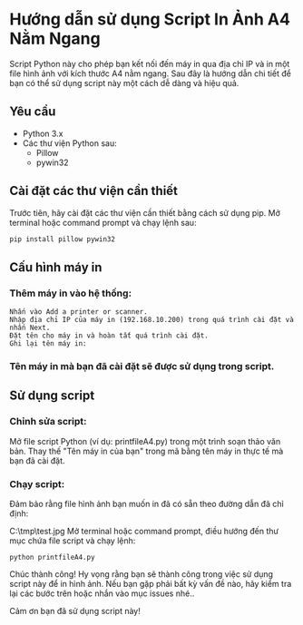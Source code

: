 # Hướng dẫn sử dụng Script In Ảnh A4 Nằm Ngang

Script Python này cho phép bạn kết nối đến máy in qua địa chỉ IP và in một file hình ảnh với kích thước A4 nằm ngang. Sau đây là hướng dẫn chi tiết để bạn có thể sử dụng script này một cách dễ dàng và hiệu quả.

## Yêu cầu

- Python 3.x
- Các thư viện Python sau:
  - Pillow
  - pywin32

## Cài đặt các thư viện cần thiết

Trước tiên, hãy cài đặt các thư viện cần thiết bằng cách sử dụng pip. Mở terminal hoặc command prompt và chạy lệnh sau:

```bash
pip install pillow pywin32
```
## Cấu hình máy in
### Thêm máy in vào hệ thống:

``` Vào Settings > Devices > Printers & scanners trên Windows.
Nhấn vào Add a printer or scanner.
Nhập địa chỉ IP của máy in (192.168.10.200) trong quá trình cài đặt và nhấn Next.
Đặt tên cho máy in và hoàn tất quá trình cài đặt.
Ghi lại tên máy in:
```
### Tên máy in mà bạn đã cài đặt sẽ được sử dụng trong script.
## Sử dụng script
### Chỉnh sửa script:

Mở file script Python (ví dụ: printfileA4.py) trong một trình soạn thảo văn bản.
Thay thế "Tên máy in của bạn" trong mã bằng tên máy in thực tế mà bạn đã cài đặt.
### Chạy script:

Đảm bảo rằng file hình ảnh bạn muốn in đã có sẵn theo đường dẫn đã chỉ định:

C:\tmp\test.jpg
Mở terminal hoặc command prompt, điều hướng đến thư mục chứa file script và chạy lệnh:
```
python printfileA4.py
```
Chúc thành công!
Hy vọng rằng bạn sẽ thành công trong việc sử dụng script này để in hình ảnh. Nếu bạn gặp phải bất kỳ vấn đề nào, hãy kiểm tra lại các bước trên hoặc nhắn vào mục issues nhé..

Cảm ơn bạn đã sử dụng script này!
